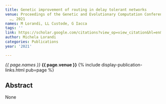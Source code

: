 ```yaml
---
title: Genetic improvement of routing in delay tolerant networks
venue: Proceedings of the Genetic and Evolutionary Computation Conference Companion
  …, 2021
names: M Lorandi, LL Custode, G Iacca
tags: ''
link: https://scholar.google.com/citations?view_op=view_citation&hl=en&user=USpEfyQAAAAJ&pagesize=100&sortby=pubdate&citation_for_view=USpEfyQAAAAJ:u5HHmVD_uO8C
author: Michela Lorandi
categories: Publications
year: '2021'

---
```


*{{ page.names }}*
**{{ page.venue }}**
{% include display-publication-links.html pub=page %}
## Abstract

None